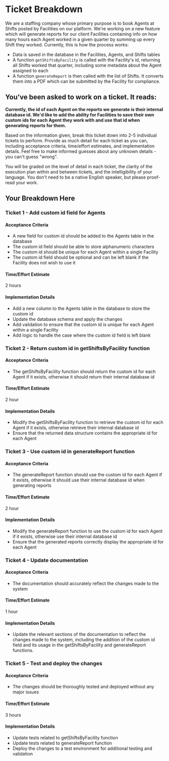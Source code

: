 # Ticket Breakdown
We are a staffing company whose primary purpose is to book Agents at Shifts posted by Facilities on our platform. We're working on a new feature which will generate reports for our client Facilities containing info on how many hours each Agent worked in a given quarter by summing up every Shift they worked. Currently, this is how the process works:

- Data is saved in the database in the Facilities, Agents, and Shifts tables
- A function `getShiftsByFacility` is called with the Facility's id, returning all Shifts worked that quarter, including some metadata about the Agent assigned to each
- A function `generateReport` is then called with the list of Shifts. It converts them into a PDF which can be submitted by the Facility for compliance.

## You've been asked to work on a ticket. It reads:

**Currently, the id of each Agent on the reports we generate is their internal database id. We'd like to add the ability for Facilities to save their own custom ids for each Agent they work with and use that id when generating reports for them.**


Based on the information given, break this ticket down into 2-5 individual tickets to perform. Provide as much detail for each ticket as you can, including acceptance criteria, time/effort estimates, and implementation details. Feel free to make informed guesses about any unknown details - you can't guess "wrong".


You will be graded on the level of detail in each ticket, the clarity of the execution plan within and between tickets, and the intelligibility of your language. You don't need to be a native English speaker, but please proof-read your work.

## Your Breakdown Here

### **Ticket 1 - Add custom id field for Agents**
#### **Acceptance Criteria**
- A new field for custom id should be added to the Agents table in the database
- The custom id field should be able to store alphanumeric characters
- The custom id should be unique for each Agent within a single Facility
- The custom id field should be optional and can be left blank if the Facility does not wish to use it

#### **Time/Effort Estimate**
2 hours

#### **Implementation Details**
- Add a new column to the Agents table in the database to store the custom id
- Update the database schema and apply the changes
- Add validation to ensure that the custom id is unique for each Agent within a single Facility
- Add logic to handle the case where the custom id field is left blank

### **Ticket 2 - Return custom id in getShiftsByFacility function**
#### **Acceptance Criteria**
- The getShiftsByFacility function should return the custom id for each Agent if it exists, otherwise it should return their internal database id

#### **Time/Effort Estimate**
2 hour

#### **Implementation Details**
- Modify the getShiftsByFacility function to retrieve the custom id for each Agent if it exists, otherwise retrieve their internal database id
- Ensure that the returned data structure contains the appropriate id for each Agent

### **Ticket 3 - Use custom id in generateReport function**
#### **Acceptance Criteria**
- The generateReport function should use the custom id for each Agent if it exists, otherwise it should use their internal database id when generating reports

#### **Time/Effort Estimate**
2 hour

#### **Implementation Details**
- Modify the generateReport function to use the custom id for each Agent if it exists, otherwise use their internal database id
- Ensure that the generated reports correctly display the appropriate id for each Agent

### **Ticket 4 - Update documentation**
#### **Acceptance Criteria**
- The documentation should accurately reflect the changes made to the system

#### **Time/Effort Estimate**
1 hour

#### **Implementation Details**
- Update the relevant sections of the documentation to reflect the changes made to the system, including the addition of the custom id field and its usage in the getShiftsByFacility and generateReport functions.

### **Ticket 5 - Test and deploy the changes**
#### **Acceptance Criteria**
- The changes should be thoroughly tested and deployed without any major issues

#### **Time/Effort Estimate**
3 hours

#### **Implementation Details**
- Update tests related to getShiftsByFacility function
- Update tests related to generateReport function
- Deploy the changes to a test environment for additional testing and validation
